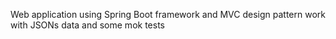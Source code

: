 Web application using Spring Boot framework and MVC design pattern
work with JSONs data and some 
mok tests
